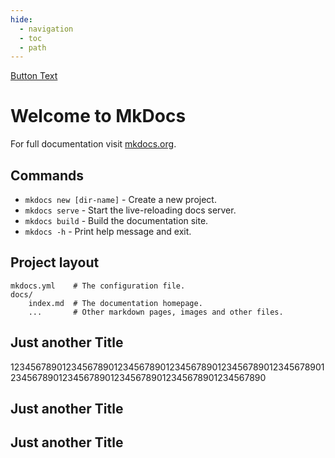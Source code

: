 ```yaml
---
hide:
  - navigation
  - toc
  - path
---
```


<div class="full-width-background">
  <div class="profile-container">
    <a href="your-button-link" class="profile-button">Button Text</a>
  </div>
</div>

# Welcome to MkDocs

For full documentation visit [mkdocs.org](https://www.mkdocs.org).

## Commands

* `mkdocs new [dir-name]` - Create a new project.
* `mkdocs serve` - Start the live-reloading docs server.
* `mkdocs build` - Build the documentation site.
* `mkdocs -h` - Print help message and exit.

## Project layout

    mkdocs.yml    # The configuration file.
    docs/
        index.md  # The documentation homepage.
        ...       # Other markdown pages, images and other files.

## Just another Title

12345678901234567890123456789012345678901234567890123456789012345678901234567890123456789012345678901234567890
## Just another Title
## Just another Title
